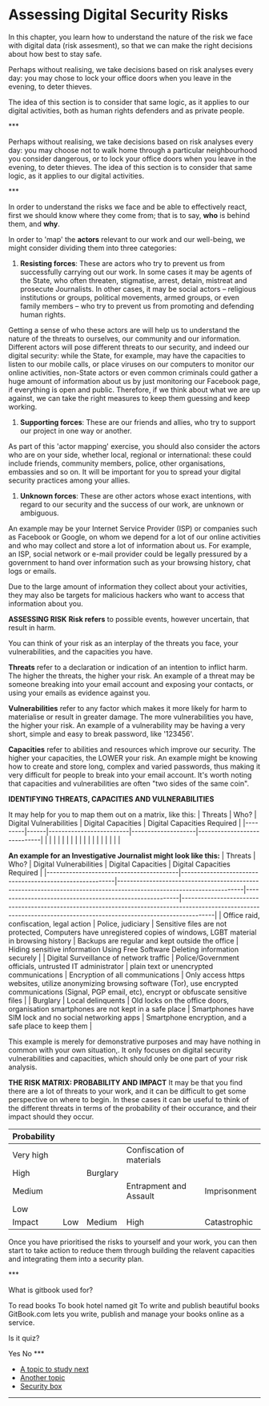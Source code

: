 # Assessing Digital Security Risks
<p>In this chapter, you learn how to understand the nature of the risk we face with digital data (risk assesment), so that we can make the right decisions about how best to stay safe.</p>
<p>Perhaps without realising, we take decisions based on risk analyses every day: you may chose  to lock your office doors when you leave in the evening, to deter thieves. 
<!--more--></p>
<p>The idea of this section is to consider that same logic, as it applies to our digital activities, both as human rights defenders and as private people.</p>

***<p>Perhaps without realising, we take decisions based on risk analyses every day: you may choose not to walk home through a particular neighbourhood you consider dangerous, or to lock your office doors when you leave in the evening, to deter thieves. 
The idea of this section is to consider that same logic, as it applies to our digital activities.</p>

***<p>In order to understand the risks we face and be able to effectively react, first we should know where they come from; that is to say, <strong>who</strong> is behind them, and <strong>why</strong>.</p>
<p>In order to &#39;map&#39; the <strong>actors</strong> relevant to our work and our well-being, we might consider dividing them into three categories:
<!--more--></p>
<ol>
<li><strong>Resisting forces</strong>: These are actors who try to prevent us from successfully carrying out our work. 
In some cases it may be agents of the State, who often threaten, stigmatise, arrest, detain, mistreat and prosecute Journalists. In other cases, it may be social actors – religious institutions or groups, political movements, armed groups, or even family members – who try to prevent us from promoting and defending human rights.</li>
</ol>
<!--more-->
<p>Getting a sense of who these actors are will help us to understand the nature of the threats to ourselves, our community and our information. Different actors will pose different threats to our security, and indeed our digital security: while the State, for example, may have the capacities to listen to our mobile calls, or place viruses on our computers to monitor our online activities, non-State actors or even common criminals could gather a huge amount of information about us by just monitoring our Facebook page, if everything is open and public. Therefore, if we think about what we are up against, we can take the right measures to keep them guessing and keep working.</p>
<!--more-->
<ol>
<li><strong>Supporting forces</strong>: These are our friends and allies, who try to support our project in one way or another.</li>
</ol>
<p>As part of this &#39;actor mapping&#39; exercise, you should also consider the actors who are on your side, whether local, regional or international: these could include friends, community members, police, other organisations, embassies and so on. It will be important for you to spread your digital security practices among your allies.</p>
<!--more-->
<ol>
<li><strong>Unknown forces</strong>: These are other actors whose exact intentions, with regard to our security and the success of our work, are unknown or ambiguous.</li>
</ol>
<p>An example may be your Internet Service Provider (ISP) or companies such as Facebook or Google, on whom we depend for a lot of our online activities and who may collect and store a lot of information about us. For example, an ISP, social network or e-mail provider could be legally pressured by a government to hand over information such as your browsing history, chat logs or emails. </p>
<!--more-->
<p>Due to the large amount of information they collect about your activities, they may also be targets for malicious hackers who want to access that information about you.</p>
<!--more-->
<p><strong>ASSESSING RISK</strong>
<strong>Risk refers</strong> to possible events, however uncertain, that result in harm.</p>
<p>You can think of your risk as an interplay of the threats you face, your vulnerabilities, and the capacities you have.</p>
<!--more-->
<p><strong>Threats</strong> refer to a declaration or indication of an intention to inflict harm. 
The higher the threats, the higher your risk.
An example of a threat may be someone breaking into your email account and exposing your contacts, or using your emails as evidence against you.</p>
<!--more-->
<p><strong>Vulnerabilities</strong> refer to any factor which makes it more likely for harm to materialise or result in greater damage. The more vulnerabilities you have, the higher your risk. An example of a vulnerability may be having a very short, simple and easy to break password, like &#39;123456&#39;.</p>
<!--more-->
<p><strong>Capacities</strong> refer to abilities and resources which improve our security. The higher your capacities, the LOWER your risk. An example might be knowing how to create and store long, complex and varied passwords, thus making it very difficult for people to break into your email account.
It&#39;s worth noting that capacities and vulnerabilities are often &quot;two sides of the same coin&quot;.</p>
<!--more-->
<p><strong>IDENTIFYING THREATS, CAPACITIES AND VULNERABILITIES</strong></p>
<p>It may help for you to map them out on a matrix, like this:
| Threats | Who? | Digital Vulnerabilities | Digital Capacities | Digital Capacities Required |
|---------|------|-------------------------|--------------------|-----------------------------|
|         |      |                         |                    |                             |
|         |      |                         |                    |                             |
|         |      |                         |                    |                             |</p>
<!--more-->
<p><strong>An example for an Investigative Journalist might look like this:</strong>
|                 Threats                 |                           Who?                          |                                               Digital Vulnerabilities                                               |                    Digital Capacities                   |                                                                     Digital Capacities Required                                                                      |
|-----------------------------------------|---------------------------------------------------------|---------------------------------------------------------------------------------------------------------------------|---------------------------------------------------------|----------------------------------------------------------------------------------------------------------------------------------------------------------------------|
| Office raid, confiscation, legal action | Police, judiciary                                       | Sensitive files are not protected, Computers have unregistered copies of windows, LGBT material in browsing history | Backups are regular and kept outside the office         | Hiding sensitive information Using Free Software Deleting information securely                                                                                       |
| Digital Surveillance of network traffic | Police/Government officials, untrusted IT administrator | plain text or unencrypted communications                                                                            | Encryption of all communications                        | Only access https websites, utilize anonymizing browsing software (Tor), use encrypted communications (Signal, PGP email, etc), encrypt or obfuscate sensitive files |
| Burglary                                | Local delinquents                                       | Old locks on the office doors, organisation smartphones are not kept in a safe place                                | Smartphones have SIM lock and no social networking apps | Smartphone encryption, and a safe place to keep them                                                                                                                                                                     |</p>
<p>This example is merely for demonstrative purposes and may have nothing in common with your own situation,. It only focuses on digital security vulnerabilities and capacities, which should only be one part of your risk analysis.</p>
<!--more-->
<p><strong>THE RISK MATRIX: PROBABILITY AND IMPACT</strong>
It may be that you find there are a lot of threats to your work, and it can be difficult to get some perspective on where to begin. In these cases it can be useful to think of the different threats in terms of the probability of their occurance, and their impact should they occur.</p>
<!--more-->
<table>
<thead>
<tr>
<th>Probability</th>
<th></th>
<th></th>
<th></th>
<th></th>
</tr>
</thead>
<tbody>
<tr>
<td>Very high</td>
<td></td>
<td></td>
<td>Confiscation of materials</td>
<td></td>
</tr>
<tr>
<td>High</td>
<td></td>
<td>Burglary</td>
<td></td>
<td></td>
</tr>
<tr>
<td>Medium</td>
<td></td>
<td></td>
<td>Entrapment and Assault</td>
<td>Imprisonment</td>
</tr>
<tr>
<td>Low</td>
<td></td>
<td></td>
<td></td>
<td></td>
</tr>
<tr>
<td>Impact</td>
<td>Low</td>
<td>Medium</td>
<td>High</td>
<td>Catastrophic</td>
</tr>
</tbody>
</table>
<!--more-->
<p>Once you have prioritised the risks to yourself and your work, you can then start to take action to reduce them through building the relavent capacities and integrating them into a security plan.</p>

***<quiz name="Gitbook Quiz">
    <question multiple>
        <p>What is gitbook used for?</p>
        <answer correct>To read books</answer>
        <answer>To book hotel named git</answer>
        <answer correct>To write and publish beautiful books</answer>
        <explanation>GitBook.com lets you write, publish and manage your books online as a service.</explanation>
    </question>
    <question>
        <p>Is it quiz?</p>
        <answer correct>Yes</answer>
        <answer>No</answer>
    </question>
</quiz>
***<ul>
<li><a href="en/topics/_topic/_unit/index.md">A topic to study next</a></li>
<li><a href="en/topics/_topic/_unit/index.md">Another topic</a></li>
<li><a href="https://securityinabox.org/en/lgbti-africa/security-risk" title="Security box reference">Security box</a></li>
</ul>

***